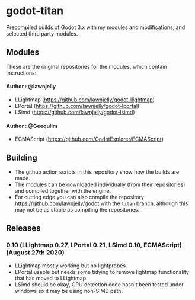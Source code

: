 # godot-titan
Precompiled builds of Godot 3.x with my modules and modifications, and selected third party modules.

## Modules
These are the original repositories for the modules, which contain instructions:

#### Author : @lawnjelly
* LLightmap (https://github.com/lawnjelly/godot-llightmap)
* LPortal (https://github.com/lawnjelly/godot-lportal)
* LSimd (https://github.com/lawnjelly/godot-lsimd)

#### Author : @Geequlim
* ECMAScript (https://github.com/GodotExplorer/ECMAScript)

## Building
* The github action scripts in this repository show how the builds are made.
* The modules can be downloaded individually (from their repositories) and compiled together with the engine.
* For cutting edge you can also compile the repository https://github.com/lawnjelly/godot with the `titan` branch, although this may not be as stable as compiling the repositories.

## Releases

### 0.10 (LLightmap 0.27, LPortal 0.21, LSimd 0.10, ECMAScript) (August 27th 2020)
* LLightmap mostly working but no lightprobes.
* LPortal usable but needs some tidying to remove lightmap functionality that has moved to LLightmap.
* LSimd should be okay, CPU detection code hasn't been tested under windows so it may be using non-SIMD path.

